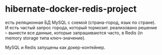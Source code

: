 # hibernate-docker-redis-project
есть реляционная БД MySQL с схемой (страна-город, язык по стране). 
И есть частый запрос города, который тормозит. 
реализовано решение – вынести все данные, которые запрашиваются часто, в Redis (in memory storage типа ключ-значение).

MySQL и Redis запущены как докер-контейнер.
